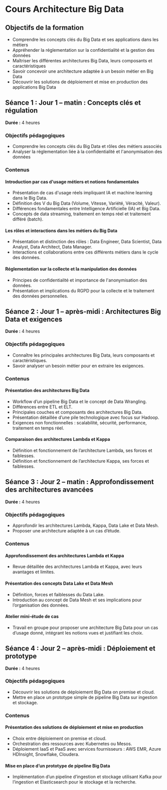 # Cours Architecture Big Data

## Objectifs de la formation

- Comprendre les concepts clés du Big Data et ses applications dans les métiers
- Appréhender la réglementation sur la confidentialité et la gestion des données
- Maîtriser les différentes architectures Big Data, leurs composants et caractéristiques
- Savoir concevoir une architecture adaptée à un besoin métier en Big Data
- Découvrir les solutions de déploiement et mise en production des applications Big Data
## Séance 1 : Jour 1 – matin : Concepts clés et régulation

**Durée :** 4 heures

### Objectifs pédagogiques

- Comprendre les concepts clés du Big Data et rôles des métiers associés
- Analyser la réglementation liée à la confidentialité et l'anonymisation des données
### Contenus

#### Introduction par cas d'usage métiers et notions fondamentales

- Présentation de cas d'usage réels impliquant IA et machine learning dans le Big Data.
- Définition des V du Big Data (Volume, Vitesse, Variété, Véracité, Valeur).
- Différences fondamentales entre Intelligence Artificielle (IA) et Big Data.
- Concepts de data streaming, traitement en temps réel et traitement différé (batch).
#### Les rôles et interactions dans les métiers du Big Data

- Présentation et distinction des rôles : Data Engineer, Data Scientist, Data Analyst, Data Architect, Data Manager.
- Interactions et collaborations entre ces différents métiers dans le cycle des données.
#### Réglementation sur la collecte et la manipulation des données

- Principes de confidentialité et importance de l'anonymisation des données.
- Présentation et implications du RGPD pour la collecte et le traitement des données personnelles.
## Séance 2 : Jour 1 – après-midi : Architectures Big Data et exigences

**Durée :** 4 heures

### Objectifs pédagogiques

- Connaître les principales architectures Big Data, leurs composants et caractéristiques.
- Savoir analyser un besoin métier pour en extraire les exigences.
### Contenus

#### Présentation des architectures Big Data

- Workflow d’un pipeline Big Data et le concept de Data Wrangling.
- Différences entre ETL et ELT.
- Principales couches et composants des architectures Big Data.
- Présentation détaillée d’une pile technologique avec focus sur Hadoop.
- Exigences non fonctionnelles : scalabilité, sécurité, performance, traitement en temps réel.
#### Comparaison des architectures Lambda et Kappa

- Définition et fonctionnement de l’architecture Lambda, ses forces et faiblesses.
- Définition et fonctionnement de l’architecture Kappa, ses forces et faiblesses.
## Séance 3 : Jour 2 – matin : Approfondissement des architectures avancées

**Durée :** 4 heures

### Objectifs pédagogiques

- Approfondir les architectures Lambda, Kappa, Data Lake et Data Mesh.
- Proposer une architecture adaptée à un cas d’étude.
### Contenus

#### Approfondissement des architectures Lambda et Kappa

- Revue détaillée des architectures Lambda et Kappa, avec leurs avantages et limites.
#### Présentation des concepts Data Lake et Data Mesh

- Définition, forces et faiblesses du Data Lake.
- Introduction au concept de Data Mesh et ses implications pour l’organisation des données.
#### Atelier mini-étude de cas

- Travail en groupe pour proposer une architecture Big Data pour un cas d’usage donné, intégrant les notions vues et justifiant les choix.
## Séance 4 : Jour 2 – après-midi : Déploiement et prototype

**Durée :** 4 heures

### Objectifs pédagogiques

- Découvrir les solutions de déploiement Big Data on premise et cloud.
- Mettre en place un prototype simple de pipeline Big Data sur ingestion et stockage.
### Contenus

#### Présentation des solutions de déploiement et mise en production

- Choix entre déploiement on premise et cloud.
- Orchestration des ressources avec Kubernetes ou Mesos.
- Déploiement IaaS et PaaS avec services fournisseurs : AWS EMR, Azure HDInsight, Snowflake, Cloudera.
#### Mise en place d’un prototype de pipeline Big Data

- Implémentation d’un pipeline d’ingestion et stockage utilisant Kafka pour l’ingestion et Elasticsearch pour le stockage et la recherche.